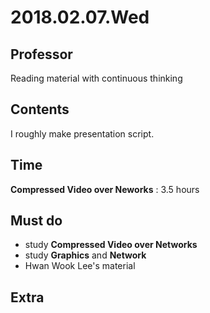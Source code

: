 # 2018.02.07.Wed  
## Professor  
Reading material with continuous thinking  

  

## Contents    
I roughly make presentation script.  
  

## Time    

**Compressed Video over Neworks** : 3.5 hours  

  

## Must do    

- study **Compressed Video over Networks**  
- study **Graphics** and **Network**   
- Hwan Wook Lee's material  


## Extra    
